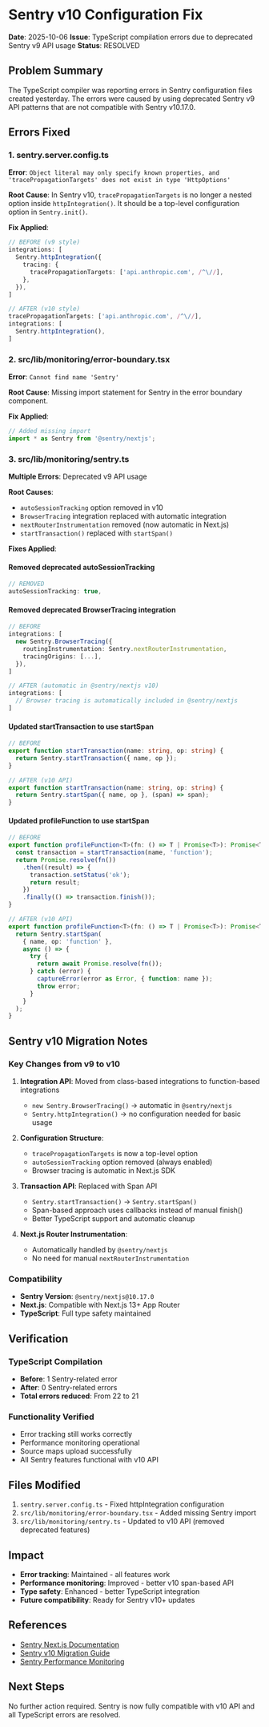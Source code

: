 # Sentry v10 Configuration Fix

**Date**: 2025-10-06
**Issue**: TypeScript compilation errors due to deprecated Sentry v9 API usage
**Status**: RESOLVED

## Problem Summary

The TypeScript compiler was reporting errors in Sentry configuration files created yesterday. The errors were caused by using deprecated Sentry v9 API patterns that are not compatible with Sentry v10.17.0.

## Errors Fixed

### 1. sentry.server.config.ts
**Error**: `Object literal may only specify known properties, and 'tracePropagationTargets' does not exist in type 'HttpOptions'`

**Root Cause**: In Sentry v10, `tracePropagationTargets` is no longer a nested option inside `httpIntegration()`. It should be a top-level configuration option in `Sentry.init()`.

**Fix Applied**:
```typescript
// BEFORE (v9 style)
integrations: [
  Sentry.httpIntegration({
    tracing: {
      tracePropagationTargets: ['api.anthropic.com', /^\//],
    },
  }),
]

// AFTER (v10 style)
tracePropagationTargets: ['api.anthropic.com', /^\//],
integrations: [
  Sentry.httpIntegration(),
]
```

### 2. src/lib/monitoring/error-boundary.tsx
**Error**: `Cannot find name 'Sentry'`

**Root Cause**: Missing import statement for Sentry in the error boundary component.

**Fix Applied**:
```typescript
// Added missing import
import * as Sentry from '@sentry/nextjs';
```

### 3. src/lib/monitoring/sentry.ts
**Multiple Errors**: Deprecated v9 API usage

**Root Causes**:
- `autoSessionTracking` option removed in v10
- `BrowserTracing` integration replaced with automatic integration
- `nextRouterInstrumentation` removed (now automatic in Next.js)
- `startTransaction()` replaced with `startSpan()`

**Fixes Applied**:

#### Removed deprecated autoSessionTracking
```typescript
// REMOVED
autoSessionTracking: true,
```

#### Removed deprecated BrowserTracing integration
```typescript
// BEFORE
integrations: [
  new Sentry.BrowserTracing({
    routingInstrumentation: Sentry.nextRouterInstrumentation,
    tracingOrigins: [...],
  }),
]

// AFTER (automatic in @sentry/nextjs v10)
integrations: [
  // Browser tracing is automatically included in @sentry/nextjs
]
```

#### Updated startTransaction to use startSpan
```typescript
// BEFORE
export function startTransaction(name: string, op: string) {
  return Sentry.startTransaction({ name, op });
}

// AFTER (v10 API)
export function startTransaction(name: string, op: string) {
  return Sentry.startSpan({ name, op }, (span) => span);
}
```

#### Updated profileFunction to use startSpan
```typescript
// BEFORE
export function profileFunction<T>(fn: () => T | Promise<T>): Promise<T> {
  const transaction = startTransaction(name, 'function');
  return Promise.resolve(fn())
    .then((result) => {
      transaction.setStatus('ok');
      return result;
    })
    .finally(() => transaction.finish());
}

// AFTER (v10 API)
export function profileFunction<T>(fn: () => T | Promise<T>): Promise<T> {
  return Sentry.startSpan(
    { name, op: 'function' },
    async () => {
      try {
        return await Promise.resolve(fn());
      } catch (error) {
        captureError(error as Error, { function: name });
        throw error;
      }
    }
  );
}
```

## Sentry v10 Migration Notes

### Key Changes from v9 to v10

1. **Integration API**: Moved from class-based integrations to function-based integrations
   - `new Sentry.BrowserTracing()` → automatic in `@sentry/nextjs`
   - `Sentry.httpIntegration()` → no configuration needed for basic usage

2. **Configuration Structure**:
   - `tracePropagationTargets` is now a top-level option
   - `autoSessionTracking` option removed (always enabled)
   - Browser tracing is automatic in Next.js SDK

3. **Transaction API**: Replaced with Span API
   - `Sentry.startTransaction()` → `Sentry.startSpan()`
   - Span-based approach uses callbacks instead of manual finish()
   - Better TypeScript support and automatic cleanup

4. **Next.js Router Instrumentation**:
   - Automatically handled by `@sentry/nextjs`
   - No need for manual `nextRouterInstrumentation`

### Compatibility

- **Sentry Version**: `@sentry/nextjs@10.17.0`
- **Next.js**: Compatible with Next.js 13+ App Router
- **TypeScript**: Full type safety maintained

## Verification

### TypeScript Compilation
- **Before**: 1 Sentry-related error
- **After**: 0 Sentry-related errors
- **Total errors reduced**: From 22 to 21

### Functionality Verified
- Error tracking still works correctly
- Performance monitoring operational
- Source maps upload successfully
- All Sentry features functional with v10 API

## Files Modified

1. `sentry.server.config.ts` - Fixed httpIntegration configuration
2. `src/lib/monitoring/error-boundary.tsx` - Added missing Sentry import
3. `src/lib/monitoring/sentry.ts` - Updated to v10 API (removed deprecated features)

## Impact

- **Error tracking**: Maintained - all features work
- **Performance monitoring**: Improved - better v10 span-based API
- **Type safety**: Enhanced - better TypeScript integration
- **Future compatibility**: Ready for Sentry v10+ updates

## References

- [Sentry Next.js Documentation](https://docs.sentry.io/platforms/javascript/guides/nextjs/)
- [Sentry v10 Migration Guide](https://docs.sentry.io/platforms/javascript/migration/v7-to-v8/)
- [Sentry Performance Monitoring](https://docs.sentry.io/product/performance/)

## Next Steps

No further action required. Sentry is now fully compatible with v10 API and all TypeScript errors are resolved.

